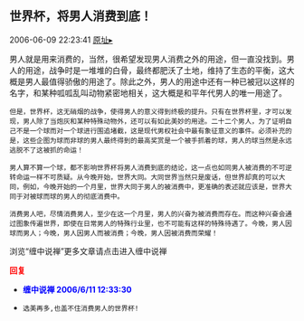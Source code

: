 ## 世界杯，将男人消费到底！
2006-06-09 22:23:41
[原址▸](http://www.fxgan.com/chan_time/2006_01_06/225.htm)



 


 
 
  


 


 男人就是用来消费的，当然，很希望发现男人消费之外的用途，但一直没找到。男人的用途，战争时是一堆堆的白骨，最终都肥沃了土地，维持了生态的平衡，这大概是男人最值得骄傲的用途了。除此之外，男人的用途中还有一种已被冠以这样的名字，和某种呱呱乱叫动物紧密地相关，这大概是和平年代男人的唯一用途了。
   
    但是，世界杯，这无硝烟的战争，使得男人的意义得到终极的提升。只有在世界杯里，才可以发现，男人除了当炮灰和某种特殊动物外，还可以有如此美妙的用途。二十二个男人，为了证明自己不是一个球而对一个球进行围追堵截，这是现代男权社会中最有象征意义的事件。必须补充的是，这些企图为球而非球的男人最终得到的最高奖赏是一个被手抓着的球，男人的球当然是永远逃脱不了这被抓的命运！
   
    男人算不算一个球，都不影响世界杯将男人消费到底的结论，这一点也如同男人被消费的不可逆转命运一样不可质疑。从今晚开始，世界大同。大同世界当然只是废话，但世界却真的可以大同，例如，今晚开始的一个月里，世界大同于男人的被消费中，更准确的表述就应该是，世界大同于对被球而球的男人的彻底消费中。
   
    消费男人吧，尽情消费男人，至少在这一个月里，男人的兴奋为被消费而存在。而这种兴奋会通过图象传遍世界，即使在日常男人的特殊行业里，也不可能有这样的特殊待遇了。今晚，男人因球而男人；今晚，男人因男人而被消费；今晚，男人因被消费而荣耀！


 


 


 
  浏览“缠中说禅”更多文章请点击进入缠中说禅
 





<font color='red'>**回复**</font>


- <font color='blue'>**缠中说禅 2006/6/11 12:33:30**</font>
- ```
  选美再多,也盖不住消费男人的世界杯!
  ```
